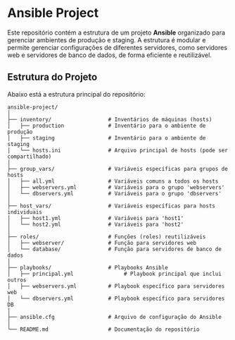 # Ansible Project

Este repositório contém a estrutura de um projeto **Ansible** organizado para gerenciar ambientes de produção e staging. A estrutura é modular e permite gerenciar configurações de diferentes servidores, como servidores web e servidores de banco de dados, de forma eficiente e reutilizável.

## Estrutura do Projeto

Abaixo está a estrutura principal do repositório:

```plaintext
ansible-project/
│
├── inventory/                  # Inventários de máquinas (hosts)
│   ├── production              # Inventário para o ambiente de produção
│   ├── staging                 # Inventário para o ambiente de staging
│   └── hosts.ini               # Arquivo principal de hosts (pode ser compartilhado)
│
├── group_vars/                 # Variáveis específicas para grupos de hosts
│   ├── all.yml                 # Variáveis comuns a todos os hosts
│   ├── webservers.yml          # Variáveis para o grupo 'webservers'
│   └── dbservers.yml           # Variáveis para o grupo 'dbservers'
│
├── host_vars/                  # Variáveis específicas para hosts individuais
│   ├── host1.yml               # Variáveis para 'host1'
│   └── host2.yml               # Variáveis para 'host2'
│
├── roles/                      # Funções (roles) reutilizáveis
│   ├── webserver/              # Função para servidores web
│   └── database/               # Função para servidores de banco de dados
│
├── playbooks/                  # Playbooks Ansible
│   ├── principal.yml                # Playbook principal que inclui outros
│   ├── webservers.yml          # Playbook específico para servidores web
│   └── dbservers.yml           # Playbook específico para servidores DB
│
├── ansible.cfg                 # Arquivo de configuração do Ansible
│
└── README.md                   # Documentação do repositório

